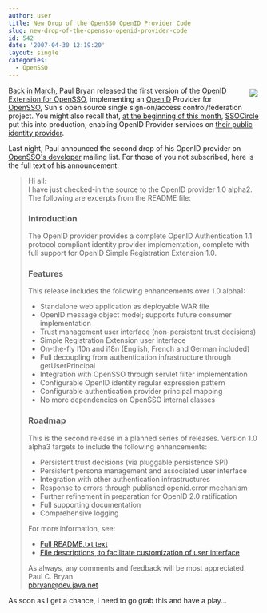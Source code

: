 ```yaml
---
author: user
title: New Drop of the OpenSSO OpenID Provider Code
slug: new-drop-of-the-opensso-openid-provider-code
id: 542
date: '2007-04-30 12:19:20'
layout: single
categories:
  - OpenSSO
---
```


[<span style="margin: 5px; float: right;">![](https://opensso.dev.java.net/public/extensions/openssoex.gif)</span>](https://opensso.dev.java.net/public/extensions/openid/)

[Back in March](http://blogs.sun.com/superpat/entry/openid_on_opensso), Paul Bryan released the first version of the [OpenID Extension for OpenSSO](https://opensso.dev.java.net/public/extensions/openid/), implementing an [OpenID](http://openid.net/) Provider for [OpenSSO](https://opensso.dev.java.net/), Sun's open source single sign-on/access control/federation project. You might also recall that, [at the beginning of this month](http://blogs.sun.com/superpat/entry/ssocircle_latest_saml2_0_php), [SSOCircle](http://www.ssocircle.com/) put this into production, enabling OpenID Provider services on [their public identity provider](http://www.ssocircle.com/idp.shtml).

Last night, Paul announced the second drop of his OpenID provider on [OpenSSO's developer](https://opensso.dev.java.net/servlets/ProjectMailingListList) mailing list. For those of you not subscribed, here is the full text of his announcement:

> Hi all:  
> I have just checked-in the source to the OpenID provider 1.0 alpha2\. The following are excerpts from the README file:  
> 
> ### Introduction
> 
> The OpenID provider provides a complete OpenID Authentication 1.1 protocol compliant identity provider implementation, complete with full support for OpenID Simple Registration Extension 1.0.  
> 
> ### Features
> 
> This release includes the following enhancements over 1.0 alpha1:
> 
> *   Standalone web application as deployable WAR file
> *   OpenID message object model; supports future consumer implementation
> *   Trust management user interface (non-persistent trust decisions)
> *   Simple Registration Extension user interface
> *   On-the-fly l10n and i18n (English, French and German included)
> *   Full decoupling from authentication infrastructure through getUserPrincipal
> *   Integration with OpenSSO through servlet filter implementation
> *   Configurable OpenID identity regular expression pattern
> *   Configurable authentication provider principal mapping
> *   No more dependencies on OpenSSO internal classes
> 
> ### Roadmap
> 
> This is the second release in a planned series of releases. Version 1.0 alpha3 targets to include the following enhancements:
> 
> *   Persistent trust decisions (via pluggable persistence SPI)
> *   Persistent persona management and associated user interface
> *   Integration with other authentication infrastructures
> *   Response to errors through published openid.error mechanism
> *   Further refinement in preparation for OpenID 2.0 ratification
> *   Full supporting documentation
> *   Comprehensive logging
> 
> For more information, see:
> 
> *   [Full README.txt text](https://opensso.dev.java.net/source/browse/opensso/extensions/openid/provider/README.txt?view=markup)
> *   [File descriptions, to facilitate customization of user interface](https://opensso.dev.java.net/source/browse/opensso/extensions/openid/provider/doc/files.txt?view=markup)
> 
> As always, any comments and feedback will be most appreciated.  
> Paul C. Bryan  
> pbryan@dev.java.net

As soon as I get a chance, I need to go grab this and have a play...